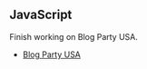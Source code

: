 ## JavaScript

Finish working on Blog Party USA. 

* [Blog Party USA](https://github.com/Pklong/blog-party-usa)